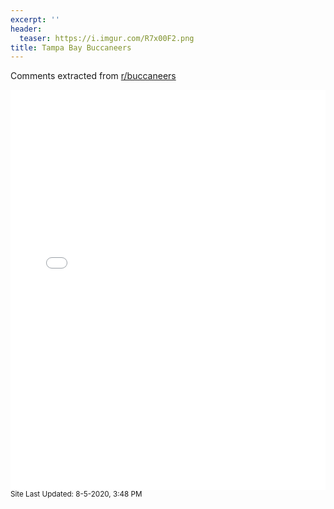 ```yaml
---
excerpt: ''
header:
  teaser: https://i.imgur.com/R7x00F2.png
title: Tampa Bay Buccaneers
---
```


Comments extracted from [r/buccaneers](https://reddit.com/r/buccaneers)
<iframe id="igraph" scrolling="no" style="border:none;" seamless="seamless" src="/plots/NFL/TAM.html" height="640" width="100%"></iframe>
<small>Site Last Updated: 8-5-2020, 3:48 PM</small>